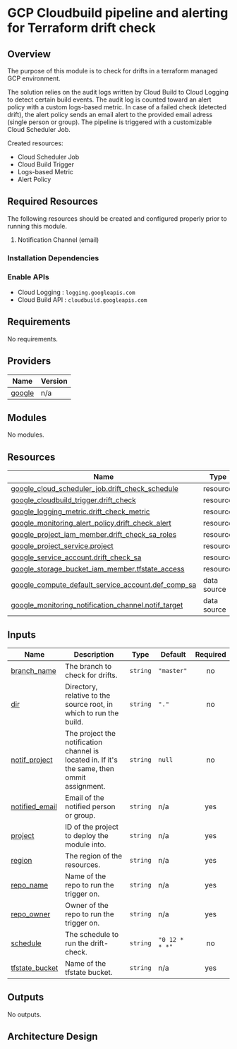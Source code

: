 # GCP Cloudbuild pipeline and alerting for Terraform drift check

## Overview

The purpose of this module is to check for drifts in a terraform managed GCP environment.

The solution relies on the audit logs written by Cloud Build to Cloud Logging to detect certain build events. The audit log is counted toward an alert policy with a custom logs-based metric. In case of a failed check (detected drift), the alert policy sends an email alert to the provided email adress (single person or group). The pipeline is triggered with a customizable Cloud Scheduler Job.
  
Created resources:
* Cloud Scheduler Job
* Cloud Build Trigger
* Logs-based Metric
* Alert Policy

## Required Resources

The following resources should be created and configured properly prior to running this module.

1. Notification Channel (email)

### Installation Dependencies

### Enable APIs

* Cloud Logging : `logging.googleapis.com`
* Cloud Build API : `cloudbuild.googleapis.com`


<!-- BEGINNING OF PRE-COMMIT-TERRAFORM DOCS HOOK -->
## Requirements

No requirements.

## Providers

| Name | Version |
|------|---------|
| <a name="provider_google"></a> [google](#provider\_google) | n/a |

## Modules

No modules.

## Resources

| Name | Type |
|------|------|
| [google_cloud_scheduler_job.drift_check_schedule](https://registry.terraform.io/providers/hashicorp/google/latest/docs/resources/cloud_scheduler_job) | resource |
| [google_cloudbuild_trigger.drift_check](https://registry.terraform.io/providers/hashicorp/google/latest/docs/resources/cloudbuild_trigger) | resource |
| [google_logging_metric.drift_check_metric](https://registry.terraform.io/providers/hashicorp/google/latest/docs/resources/logging_metric) | resource |
| [google_monitoring_alert_policy.drift_check_alert](https://registry.terraform.io/providers/hashicorp/google/latest/docs/resources/monitoring_alert_policy) | resource |
| [google_project_iam_member.drift_check_sa_roles](https://registry.terraform.io/providers/hashicorp/google/latest/docs/resources/project_iam_member) | resource |
| [google_project_service.project](https://registry.terraform.io/providers/hashicorp/google/latest/docs/resources/project_service) | resource |
| [google_service_account.drift_check_sa](https://registry.terraform.io/providers/hashicorp/google/latest/docs/resources/service_account) | resource |
| [google_storage_bucket_iam_member.tfstate_access](https://registry.terraform.io/providers/hashicorp/google/latest/docs/resources/storage_bucket_iam_member) | resource |
| [google_compute_default_service_account.def_comp_sa](https://registry.terraform.io/providers/hashicorp/google/latest/docs/data-sources/compute_default_service_account) | data source |
| [google_monitoring_notification_channel.notif_target](https://registry.terraform.io/providers/hashicorp/google/latest/docs/data-sources/monitoring_notification_channel) | data source |

## Inputs

| Name | Description | Type | Default | Required |
|------|-------------|------|---------|:--------:|
| <a name="input_branch_name"></a> [branch\_name](#input\_branch\_name) | The branch to check for drifts. | `string` | `"master"` | no |
| <a name="input_dir"></a> [dir](#input\_dir) | Directory, relative to the source root, in which to run the build. | `string` | `"."` | no |
| <a name="input_notif_project"></a> [notif\_project](#input\_notif\_project) | The project the notification channel is located in. If it's the same, then ommit assignment. | `string` | `null` | no |
| <a name="input_notified_email"></a> [notified\_email](#input\_notified\_email) | Email of the notified person or group. | `string` | n/a | yes |
| <a name="input_project"></a> [project](#input\_project) | ID of the project to deploy the module into. | `string` | n/a | yes |
| <a name="input_region"></a> [region](#input\_region) | The region of the resources. | `string` | n/a | yes |
| <a name="input_repo_name"></a> [repo\_name](#input\_repo\_name) | Name of the repo to run the trigger on. | `string` | n/a | yes |
| <a name="input_repo_owner"></a> [repo\_owner](#input\_repo\_owner) | Owner of the repo to run the trigger on. | `string` | n/a | yes |
| <a name="input_schedule"></a> [schedule](#input\_schedule) | The schedule to run the drift-check. | `string` | `"0 12 * * *"` | no |
| <a name="input_tfstate_bucket"></a> [tfstate\_bucket](#input\_tfstate\_bucket) | Name of the tfstate bucket. | `string` | n/a | yes |

## Outputs

No outputs.
<!-- END OF PRE-COMMIT-TERRAFORM DOCS HOOK -->

## Architecture Design


